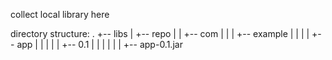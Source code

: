 collect local library here

directory structure:
.
+-- libs
|   +-- repo
|   |   +-- com
|   |   |   +-- example
|   |   |   |   +-- app
|   |   |   |   |   +-- 0.1
|   |   |   |   |   |   +-- app-0.1.jar